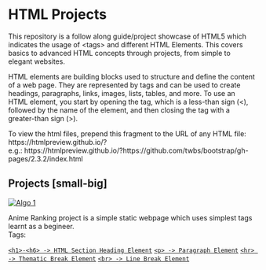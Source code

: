 # HTML Projects
<p>This repository is a follow along guide/project showcase of HTML5 which indicates the usage of &lt;tags> and different HTML Elements. This covers basics to advanced HTML concepts through projects, from simple to elegant websites.</p>
<p>HTML elements are building blocks used to structure and define the content of a web page. They are represented by tags and can be used to create headings, paragraphs, links, images, lists, tables, and more. To use an HTML element, you start by opening the tag, which is a less-than sign (<), followed by the name of the element, and then closing the tag with a greater-than sign (>).</p>

<p>To view the html files, prepend this fragment to the URL of any HTML file: https://htmlpreview.github.io/? <br />e.g.:
https://htmlpreview.github.io/?https://github.com/twbs/bootstrap/gh-pages/2.3.2/index.html</p>

## Projects [small-big]
<p align="left">
      <a href="https://github.com/Thunderclap-ui/HTML.Projects/blob/main/1.%20Anime%20Ranking%20Project/Anime%20Ranking%20Project.html">
         <img alt="Algo 1" title="Anime Ranking Project" src="https://custom-icon-badges.demolab.com/badge/-Anime Ranking-gold?style=for-the-badge&logo=anime&logoColor=black"/></a>
</p>
Anime Ranking project is a simple static webpage which uses simplest tags learnt as a begineer. <br />
Tags: <br />

[`<h1>-<h6> -> HTML Section Heading Element`](https://developer.mozilla.org/en-US/docs/Web/HTML/Element/Heading_Elements) [`<p> -> Paragraph Element`](https://developer.mozilla.org/en-US/docs/Web/HTML/Element/p) [`<hr> -> Thematic Break Element`](https://developer.mozilla.org/en-US/docs/Web/HTML/Element/hr) [`<br> -> Line Break Element`](https://developer.mozilla.org/en-US/docs/Web/HTML/Element/br)
